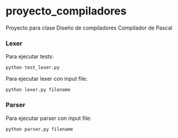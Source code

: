 # proyecto_compiladores
Proyecto para clase Diseño de compiladores
Compilador de Pascal

### Lexer

Para ejecutar tests:

```
python test_lexer.py
```

Para ejecutar lexer con input file:

```
python lexer.py filename
```

### Parser

Para ejecutar parser con input file:

```
python parser.py filename
```
